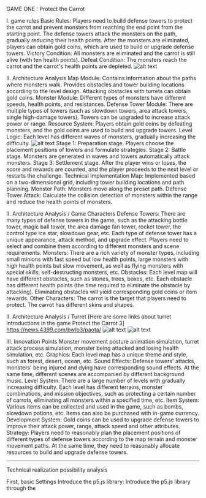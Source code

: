 
GAME ONE : Protect the Carrot

I. game rules
Basic Rules: Players need to build defense towers to protect the carrot and prevent monsters from reaching the end point from the starting point. The defense towers attack the monsters on the path, gradually reducing their health points. After the monsters are eliminated, players can obtain gold coins, which are used to build or upgrade defense towers.
Victory Condition: All monsters are eliminated and the carrot is still alive (with ten health points).
Defeat Condition: The monsters reach the carrot and the carrot's health points are depleted.
![alt text](image.png)


II. Architecture Analysis
Map Module: Contains information about the paths where monsters walk. Provides obstacles and tower building locations according to the level design. Attacking obstacles with turrets can obtain gold coins.
Monster Module: Different types of monsters have different speeds, health points, and resistances.
Defense Tower Module: There are multiple types of towers (such as slowdown towers, area attack towers, single high-damage towers). Towers can be upgraded to increase attack power or range.
Resource System: Players obtain gold coins by defeating monsters, and the gold coins are used to build and upgrade towers.
Level Logic: Each level has different waves of monsters, gradually increasing the difficulty.
![alt text](image-1.png)
Stage 1: Preparation stage. Players choose the placement positions of towers and formulate strategies.
Stage 2: Battle stage. Monsters are generated in waves and towers automatically attack monsters.
Stage 3: Settlement stage. After the player wins or loses, the score and rewards are counted, and the player proceeds to the next level or restarts the challenge.
Technical Implementation
Map: Implemented based on a two-dimensional grid, including tower building locations and path planning.
Monster Path: Monsters move along the preset path.
Defense Tower Attack: Calculate the collision detection of monsters within the range and reduce the health points of monsters.


II. Architecture Analysis / Game Characters
Defense Towers: There are many types of defense towers in the game, such as the attacking bottle tower, magic ball tower, the area damage fan tower, rocket tower, the control type ice star, slowdown gear, etc. Each type of defense tower has a unique appearance, attack method, and upgrade effect. Players need to select and combine them according to different monsters and scene requirements.
Monsters: There are a rich variety of monster types, including small minions with fast speed but low health points, large monsters with high health points but slow movement, as well as flying monsters with special skills, self-destructing monsters, etc.
Obstacles: Each level map will have different obstacles, such as stones, trees, boxes, etc. Each obstacle has different health points (the time required to eliminate the obstacle by attacking). Eliminating obstacles will yield corresponding gold coins or item rewards.
Other Characters: The carrot is the target that players need to protect. The carrot has different skins and shapes.


II. Architecture Analysis / Turret
[Here are some links about turret introductions in the game Protect the Carrot 3]
https://news.4399.com/bwlb3/paota/
![alt text](image-2.png)
![alt text](image-3.png)


III. Innovation Points
Monster movement posture animation simulation, turret attack process simulation, monster being attacked and losing health simulation, etc.
Graphics: Each level map has a unique theme and style, such as forest, desert, ocean, etc.
Sound Effects: Defense towers' attacks, monsters' being injured and dying have corresponding sound effects. At the same time, different scenes are accompanied by different background music.
Level System: There are a large number of levels with gradually increasing difficulty. Each level has different terrains, monster combinations, and mission objectives, such as protecting a certain number of carrots, eliminating all monsters within a specified time, etc.
Item System: Various items can be collected and used in the game, such as bombs, slowdown potions, etc. Items can also be purchased with in-game currency.
Development System: Gold coins can be used to upgrade defense towers to improve their attack power, range, attack speed and other attributes.
Strategy: Players need to reasonably plan the placement positions of different types of defense towers according to the map terrain and monster movement paths. At the same time, they need to reasonably allocate resources to build and upgrade defense towers.

---------------------------------------------------------------------------------------------
Technical realization possibility analysis

First, basic Settings
Introduce the p5.js library: Introduce the p5.js library through the <script> tag in HTML files to ensure that you can use the drawing and interaction features it provides.
Create canvas: Use the createCanvas() function to create the canvas of the game and determine the size of the game screen.
2. Creation and management of game objects
The use of Sprites:
Create sprites: Use the createSprite() function to create various elements in the game, such as characters, items, etc.
Set Sprite properties: including location, size, image, etc. For example, sprite.position(x, y) is used to set the position, and sprite.size(width, height) is used to adjust the size.
sprite movement, rotation and scaling control: Change the x and y coordinates of sprites to move, using sprite.velocity(dx, dy) to set the velocity vector; Rotate by sprite.rotation(radians) and scale by sprite.scale(x, y).
Group management of sprites: Group sprites with similar functions or behaviors to facilitate batch control and collision detection.
Cascade and visibility control: Control the stack order of sprites on the screen by setting the sprite's z property or using the Sprite.layer method.
3. Animation production
Design animation frames and keyframes: Determine the key frames needed in the game and create a corresponding frame image for each Sprite.
The createImage and image functions are used to design and display frames.
4. Integration and use of physical engine
Install and configure physical engines such as the pyshics engine.
Create a physical world: Create a physical world with a specific gravity in a way similar to new pyshics.World(0, -9.81).
Add physical attributes to the object: for example, set the quality of the Sprite, speed, etc.
Collision detection and response: Handles collisions between sprites and other objects.
5. User interaction
Monitor user input events such as mouse clicks and keyboard keys.
Control the behavior of game objects based on user input, such as the movement of characters, actions, etc.
Six, the realization of game logic
Design the rules and processes of the game, such as the scoring system, game end conditions, etc.
Handle various state changes in the game, such as character health, item acquisition and use.
Seven, the game cycle update
The draw() function constantly updates the game state to achieve the dynamic effect of the game.
8. Other aspects
Optimize your code to improve your game's performance and fluency.
To handle possible errors and exceptions, debug using console.log().
Design the right interface and sound to enhance the user experience of your game.